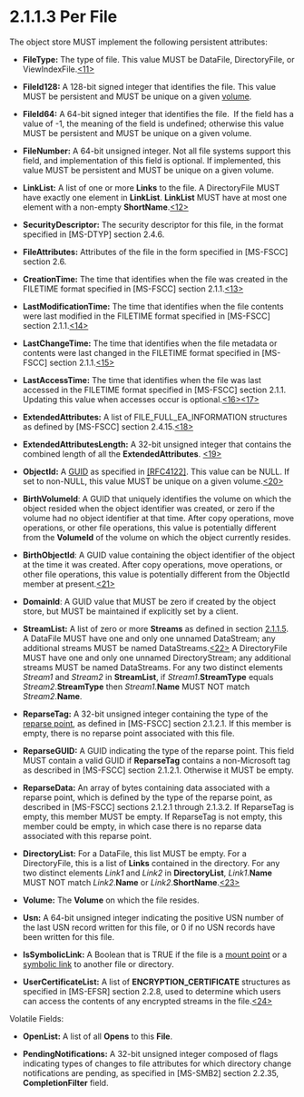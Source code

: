 <html dir="LTR" xmlns:mshelp="http://msdn.microsoft.com/mshelp" xmlns:ddue="http://ddue.schemas.microsoft.com/authoring/2003/5" xmlns:xlink="http://www.w3.org/1999/xlink" xmlns:tool="http://www.microsoft.com/tooltip">
    <head>
        <meta http-equiv="Content-Type" content="text/html; CHARSET=utf-8"></meta>
        <meta name="save" content="history"></meta>
        <title>2.1.1.3 Per File</title>
        <xml>
            <mshelp:toctitle title="2.1.1.3 Per File"></mshelp:toctitle>
            <mshelp:rltitle title="[MS-FSA]: Per File"></mshelp:rltitle>
            <mshelp:keyword index="A" term="20ff431e-7c4d-4098-a51c-e6d5614a1c93"></mshelp:keyword>
            <mshelp:attr name="DCSext.ContentType" value="open specification"></mshelp:attr>
            <mshelp:attr name="AssetID" value="20ff431e-7c4d-4098-a51c-e6d5614a1c93"></mshelp:attr>
            <mshelp:attr name="TopicType" value="kbRef"></mshelp:attr>
            <mshelp:attr name="DCSext.Title" value="[MS-FSA]: Per File" />
        </xml>
    </head>
    <body>
        <div id="header">
            <h1 class="heading">2.1.1.3 Per File</h1>
        </div>
        <div id="mainSection">
            <div id="mainBody">
                <div id="allHistory" class="saveHistory"></div>
                <div id="sectionSection0" class="section" name="collapseableSection">
                    

<p>The object store MUST implement the following persistent
attributes:</p>

<ul><li><p><span><span> 
</span></span><b>FileType:</b> The type of file. This value MUST be DataFile,
DirectoryFile, or ViewIndexFile.<a id="Appendix_A_Target_11"></a><a href="4e3695bd-7574-4f24-a223-b4679c065b63.html#Appendix_A_11" aria-label="Product behavior note 11">&lt;11&gt;</a></p>

</li><li><p><span><span> 
</span></span><b>FileId128:</b> A 128-bit signed integer that identifies the
file. This value MUST be persistent and MUST be unique on a given <a href="682f0f59-385c-4351-b81a-3b234f53db03.html#gt_9a876829-33a1-4f0b-8b81-8552b7e5561c">volume</a>.</p>

</li><li><p><span><span> 
</span></span><b>FileId64:</b> A 64-bit signed integer that identifies the file. 
If the field has a value of -1, the meaning of the field is undefined;
otherwise this value MUST be persistent and MUST be unique on a given volume.</p>

</li><li><p><span><span> 
</span></span><b>FileNumber:</b> A 64-bit unsigned integer. Not all file
systems support this field, and implementation of this field is optional. If
implemented, this value MUST be persistent and MUST be unique on a given
volume.</p>

</li><li><p><span><span> 
</span></span><b>LinkList:</b> A list of one or more <b>Links</b> to the file.
A DirectoryFile MUST have exactly one element in <b>LinkList</b>. <b>LinkList</b>
MUST have at most one element with a non-empty <b>ShortName</b>.<a id="Appendix_A_Target_12"></a><a href="4e3695bd-7574-4f24-a223-b4679c065b63.html#Appendix_A_12" aria-label="Product behavior note 12">&lt;12&gt;</a></p>

</li><li><p><span><span> 
</span></span><b>SecurityDescriptor:</b> The security descriptor for this file,
in the format specified in <mshelp:link keywords="cca27429-5689-4a16-b2b4-9325d93e4ba2" tabindex="0">[MS-DTYP]</mshelp:link>
section <mshelp:link keywords="7d4dac05-9cef-4563-a058-f108abecce1d" tabindex="0">2.4.6</mshelp:link>.</p>

</li><li><p><span><span> 
</span></span><b>FileAttributes:</b> Attributes of the file in the form
specified in <mshelp:link keywords="efbfe127-73ad-4140-9967-ec6500e66d5e" tabindex="0">[MS-FSCC]</mshelp:link>
section <mshelp:link keywords="ca28ec38-f155-4768-81d6-4bfeb8586fc9" tabindex="0">2.6</mshelp:link>.</p>

</li><li><p><span><span> 
</span></span><b>CreationTime:</b> The time that identifies when the file was
created in the FILETIME format specified in [MS-FSCC] section <mshelp:link keywords="a69cc039-d288-4673-9598-772b6083f8bf" tabindex="0">2.1.1</mshelp:link>.<a id="Appendix_A_Target_13"></a><a href="4e3695bd-7574-4f24-a223-b4679c065b63.html#Appendix_A_13" aria-label="Product behavior note 13">&lt;13&gt;</a></p>

</li><li><p><span><span> 
</span></span><b>LastModificationTime:</b> The time that identifies when the
file contents were last modified in the FILETIME format specified in [MS-FSCC]
section 2.1.1.<a id="Appendix_A_Target_14"></a><a href="4e3695bd-7574-4f24-a223-b4679c065b63.html#Appendix_A_14" aria-label="Product behavior note 14">&lt;14&gt;</a></p>

</li><li><p><span><span> 
</span></span><b>LastChangeTime:</b> The time that identifies when the file
metadata or contents were last changed in the FILETIME format specified in
[MS-FSCC] section 2.1.1.<a id="Appendix_A_Target_15"></a><a href="4e3695bd-7574-4f24-a223-b4679c065b63.html#Appendix_A_15" aria-label="Product behavior note 15">&lt;15&gt;</a></p>

</li><li><p><span><span> 
</span></span><b>LastAccessTime:</b> The time that identifies when the file was
last accessed in the FILETIME format specified in [MS-FSCC] section 2.1.1.
Updating this value when accesses occur is optional.<a id="Appendix_A_Target_16"></a><a href="4e3695bd-7574-4f24-a223-b4679c065b63.html#Appendix_A_16" aria-label="Product behavior note 16">&lt;16&gt;</a><a id="Appendix_A_Target_17"></a><a href="4e3695bd-7574-4f24-a223-b4679c065b63.html#Appendix_A_17" aria-label="Product behavior note 17">&lt;17&gt;</a></p>

</li><li><p><span><span> 
</span></span><b>ExtendedAttributes:</b> A list of FILE_FULL_EA_INFORMATION
structures as defined by [MS-FSCC] section <mshelp:link keywords="0eb94f48-6aac-41df-a878-79f4dcfd8989" tabindex="0">2.4.15</mshelp:link>.<a id="Appendix_A_Target_18"></a><a href="4e3695bd-7574-4f24-a223-b4679c065b63.html#Appendix_A_18" aria-label="Product behavior note 18">&lt;18&gt;</a></p>

</li><li><p><span><span> 
</span></span><b>ExtendedAttributesLength:</b> A 32-bit unsigned integer that
contains the combined length of all the <b>ExtendedAttributes</b>. <a id="Appendix_A_Target_19"></a><a href="4e3695bd-7574-4f24-a223-b4679c065b63.html#Appendix_A_19" aria-label="Product behavior note 19">&lt;19&gt;</a></p>

</li><li><p><span><span> 
</span></span><b>ObjectId:</b> A <a href="682f0f59-385c-4351-b81a-3b234f53db03.html#gt_f49694cc-c350-462d-ab8e-816f0103c6c1">GUID</a> as specified in <a href="https://go.microsoft.com/fwlink/?LinkId=90460">[RFC4122]</a>. This value
can be NULL. If set to non-NULL, this value MUST be unique on a given volume.<a id="Appendix_A_Target_20"></a><a href="4e3695bd-7574-4f24-a223-b4679c065b63.html#Appendix_A_20" aria-label="Product behavior note 20">&lt;20&gt;</a></p>

</li><li><p><span><span> 
</span></span><b>BirthVolumeId</b>: A GUID that uniquely identifies the volume
on which the object resided when the object identifier was created, or zero if
the volume had no object identifier at that time. After copy operations, move
operations, or other file operations, this value is potentially different from
the <b>VolumeId</b> of the volume on which the object currently resides.</p>

</li><li><p><span><span> 
</span></span><b>BirthObjectId</b>: A GUID value containing the object
identifier of the object at the time it was created. After copy operations,
move operations, or other file operations, this value is potentially different
from the ObjectId member at present.<a id="Appendix_A_Target_21"></a><a href="4e3695bd-7574-4f24-a223-b4679c065b63.html#Appendix_A_21" aria-label="Product behavior note 21">&lt;21&gt;</a></p>

</li><li><p><span><span> 
</span></span><b>DomainId</b>: A GUID value that MUST be zero if created by the
object store, but MUST be maintained if explicitly set by a client. </p>

</li><li><p><span><span> 
</span></span><b>StreamList:</b> A list of zero or more <b>Streams</b> as
defined in section <a href="1e32dece-d5c7-4234-b448-4a5d896ca3c6.html">2.1.1.5</a>.
A DataFile MUST have one and only one unnamed DataStream; any additional
streams MUST be named DataStreams.<a id="Appendix_A_Target_22"></a><a href="4e3695bd-7574-4f24-a223-b4679c065b63.html#Appendix_A_22" aria-label="Product behavior note 22">&lt;22&gt;</a> A
DirectoryFile MUST have one and only one unnamed DirectoryStream; any
additional streams MUST be named DataStreams. For any two distinct elements <i>Stream1</i>
and <i>Stream2</i> in <b>StreamList</b>, if <i>Stream1</i>.<b>StreamType</b>
equals <i>Stream2</i>.<b>StreamType</b> then <i>Stream1</i>.<b>Name</b> MUST NOT
match <i>Stream2</i>.<b>Name</b>.</p>

</li><li><p><span><span> 
</span></span><b>ReparseTag:</b> A 32-bit unsigned integer containing the type
of the <a href="682f0f59-385c-4351-b81a-3b234f53db03.html#gt_4fed0b53-5fc8-4818-886f-93d87f3035e1">reparse point</a>, as
defined in [MS-FSCC] section <mshelp:link keywords="c8e77b37-3909-4fe6-a4ea-2b9d423b1ee4" tabindex="0">2.1.2.1</mshelp:link>.
If this member is empty, there is no reparse point associated with this file.</p>

</li><li><p><span><span> 
</span></span><b>ReparseGUID:</b> A GUID indicating the type of the reparse
point. This field MUST contain a valid GUID if <b>ReparseTag</b> contains a
non-Microsoft tag as described in [MS-FSCC] section 2.1.2.1. Otherwise it MUST
be empty.</p>

</li><li><p><span><span> 
</span></span><b>ReparseData:</b> An array of bytes containing data associated
with a reparse point, which is defined by the type of the reparse point, as
described in [MS-FSCC] sections 2.1.2.1 through <mshelp:link keywords="e9f94ce6-c61c-4f05-b772-af90f9d59d8f" tabindex="0">2.1.3.2</mshelp:link>.
If ReparseTag is empty, this member MUST be empty. If ReparseTag is not empty,
this member could be empty, in which case there is no reparse data associated
with this reparse point.</p>

</li><li><p><span><span> 
</span></span><b>DirectoryList:</b> For a DataFile, this list MUST be empty.
For a DirectoryFile, this is a list of <b>Links</b> contained in the directory.
For any two distinct elements <i>Link1</i> and <i>Link2</i> in <b>DirectoryList</b>,
<i>Link1</i>.<b>Name</b> MUST NOT match <i>Link2</i>.<b>Name</b> or <i>Link2</i>.<b>ShortName</b>.<a id="Appendix_A_Target_23"></a><a href="4e3695bd-7574-4f24-a223-b4679c065b63.html#Appendix_A_23" aria-label="Product behavior note 23">&lt;23&gt;</a></p>

</li><li><p><span><span> 
</span></span><b>Volume:</b> The <b>Volume</b> on which the file resides.</p>

</li><li><p><span><span> 
</span></span><b>Usn:</b> A 64-bit unsigned integer indicating the positive USN
number of the last USN record written for this file, or 0 if no USN records
have been written for this file.</p>

</li><li><p><span><span> 
</span></span><b>IsSymbolicLink:</b> A Boolean that is TRUE if the file is a <a href="682f0f59-385c-4351-b81a-3b234f53db03.html#gt_513fcb37-059f-475c-a13d-e89b302f8ae8">mount point</a> or a <a href="682f0f59-385c-4351-b81a-3b234f53db03.html#gt_04f1ed93-15cb-4090-8204-c43bec8c7398">symbolic link</a> to another
file or directory.</p>

</li><li><p><span><span> 
</span></span><b>UserCertificateList:</b> A list of <b>ENCRYPTION_CERTIFICATE</b>
structures as specified in <mshelp:link keywords="08796ba8-01c8-4872-9221-1000ec2eff31" tabindex="0">[MS-EFSR]</mshelp:link>
section <mshelp:link keywords="6e0da5b4-1d90-45b1-82df-8c64cf6bbc9e" tabindex="0">2.2.8</mshelp:link>,
used to determine which users can access the contents of any encrypted streams
in the file.<a id="Appendix_A_Target_24"></a><a href="4e3695bd-7574-4f24-a223-b4679c065b63.html#Appendix_A_24" aria-label="Product behavior note 24">&lt;24&gt;</a></p>

</li></ul><p>Volatile Fields:</p>

<ul><li><p><span><span> 
</span></span><b>OpenList:</b> A list of all <b>Opens</b> to this <b>File</b>.</p>

</li><li><p><span><span> 
</span></span><b>PendingNotifications:</b> A 32-bit unsigned integer composed
of flags indicating types of changes to file attributes for which directory
change notifications are pending, as specified in <mshelp:link keywords="5606ad47-5ee0-437a-817e-70c366052962" tabindex="0">[MS-SMB2]</mshelp:link>
section <mshelp:link keywords="598f395a-e7a2-4cc8-afb3-ccb30dd2df7c" tabindex="0">2.2.35</mshelp:link>,
<b>CompletionFilter</b> field.</p>

</li></ul>
                </div>
            </div>
        </div>
    </body>
</html>